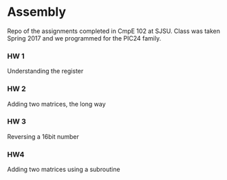 # Assembly

Repo of the assignments completed in CmpE 102 at SJSU. Class was taken Spring 2017 and we programmed for the PIC24 family. 

### HW 1
Understanding the register

### HW 2
Adding two matrices, the long way

### HW 3
Reversing a 16bit number

### HW4
Adding two matrices using a subroutine